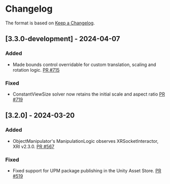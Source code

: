 # Changelog

The format is based on [Keep a Changelog](https://keepachangelog.com/en/1.1.0/).

## [3.3.0-development] - 2024-04-07

### Added

* Made bounds control overridable for custom translation, scaling and rotation logic. [PR #715](https://github.com/MixedRealityToolkit/MixedRealityToolkit-Unity/pull/715)

### Fixed

* ConstantViewSize solver now retains the initial scale and aspect ratio [PR #719](https://github.com/MixedRealityToolkit/MixedRealityToolkit-Unity/pull/719)

## [3.2.0] - 2024-03-20

### Added

* ObjectManipulator's ManipulationLogic observes XRSocketInteractor, XRI v2.3.0. [PR #567](https://github.com/MixedRealityToolkit/MixedRealityToolkit-Unity/pull/567)

### Fixed

* Fixed support for UPM package publishing in the Unity Asset Store. [PR #519](https://github.com/MixedRealityToolkit/MixedRealityToolkit-Unity/pull/519)
